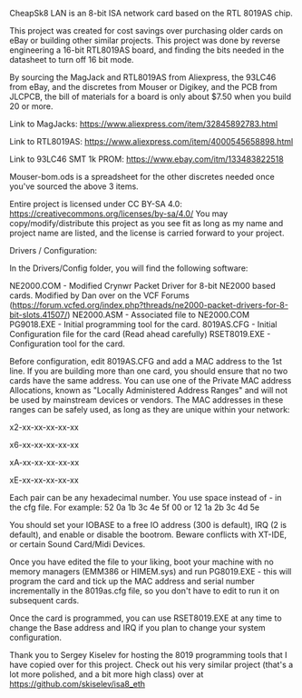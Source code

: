 CheapSk8 LAN is an 8-bit ISA network card based on the RTL 8019AS chip.  

This project was created for cost savings over purchasing older cards on eBay or building other similar projects.  This project was done by reverse engineering a 16-bit RTL8019AS board, and finding the bits needed in the datasheet to turn off 16 bit mode.

By sourcing the MagJack and RTL8019AS from Aliexpress, the 93LC46 from eBay, and the discretes from Mouser or Digikey, and the PCB from JLCPCB, the bill of materials for a board is only about $7.50 when you build 20 or more.

Link to MagJacks: https://www.aliexpress.com/item/32845892783.html

Link to RTL8019AS: https://www.aliexpress.com/item/4000545658898.html

Link to 93LC46 SMT 1k PROM: https://www.ebay.com/itm/133483822518

Mouser-bom.ods is a spreadsheet for the other discretes needed once you've sourced the above 3 items.

Entire project is licensed under CC BY-SA 4.0: https://creativecommons.org/licenses/by-sa/4.0/  You may copy/modify/distribute this project as you see fit as long as my name and project name are listed, and the license is carried forward to your project.


Drivers / Configuration:

In the Drivers/Config folder, you will find the following software:

NE2000.COM - Modified Crynwr Packet Driver for 8-bit NE2000 based cards.  Modified by Dan over on the VCF Forums (https://forum.vcfed.org/index.php?threads/ne2000-packet-drivers-for-8-bit-slots.41507/)
NE2000.ASM - Associated file to NE2000.COM
PG9018.EXE - Initial programming tool for the card.
8019AS.CFG - Initial Configuration file for the card (Read ahead carefully)
RSET8019.EXE - Configuration tool for the card.

Before configuration, edit 8019AS.CFG and add a MAC address to the 1st line.  If you are building more than one card, you should ensure that no two cards have the same address.  You can use one of the Private MAC address Allocations, known as "Locally Administered Address Ranges" and will not be used by mainstream devices or vendors. The MAC addresses in these ranges can be safely used, as long as they are unique within your network:

x2-xx-xx-xx-xx-xx

x6-xx-xx-xx-xx-xx

xA-xx-xx-xx-xx-xx

xE-xx-xx-xx-xx-xx

Each pair can be any hexadecimal number. You use space instead of - in the cfg file.  For example:  52 0a 1b 3c 4e 5f 00 or 12 1a 2b 3c 4d 5e

You should set your IOBASE to a free IO address (300 is default), IRQ (2 is default), and enable or disable the bootrom.  Beware conflicts with XT-IDE, or certain Sound Card/Midi Devices.  

Once you have edited the file to your liking, boot your machine with no memory managers (EMM386 or HIMEM.sys) and run PG8019.EXE  - this will program the card and tick up the MAC address and serial number incrementally in the 8019as.cfg file, so you don't have to edit to run it on subsequent cards.

Once the card is programmed, you can use RSET8019.EXE at any time to change the Base address and IRQ if you plan to change your system configuration.


Thank you to Sergey Kiselev for hosting the 8019 programming tools that I have copied over for this project.  Check out his very similar project (that's a lot more polished, and a bit more high class) over at https://github.com/skiselev/isa8_eth
